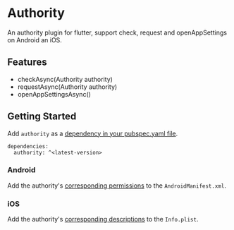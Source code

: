 # Authority

An authority plugin for flutter, support check, request and openAppSettings on Android an iOS.

## Features

- checkAsync(Authority authority)
- requestAsync(Authority authority)
- openAppSettingsAsync()

## Getting Started

Add `authority` as a [dependency in your pubspec.yaml file](https://flutter.dev/using-packages/).

```
dependencies:
  authority: ^<latest-version>
```

### Android

Add the authority's [corresponding permissions](example/android/app/src/main/AndroidManifest.xml) to the `AndroidManifest.xml`.

### iOS

Add the authority's [corresponding descriptions](example/ios/Runner/Info.plist) to the `Info.plist`.